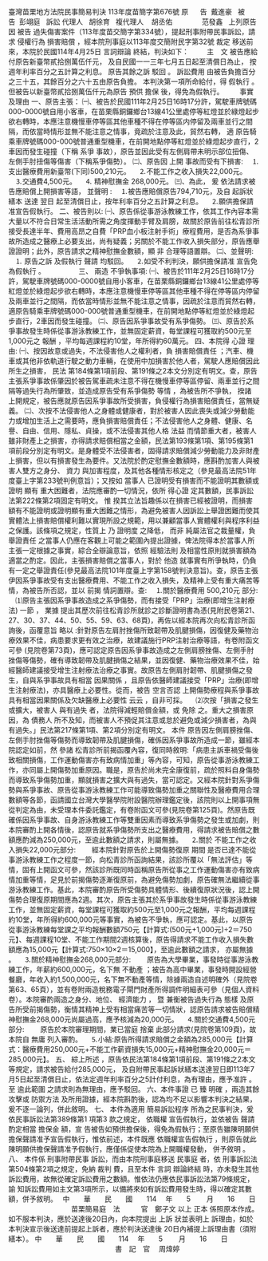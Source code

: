 臺灣苗栗地方法院民事簡易判決
113年度苗簡字第676號
原      告  戴進豪  
被      告  彭翊庭  
訴訟
代理人
  胡徐育  
複代理人    胡丞佑  
            范發鑫  
上列原告因
被告
過失傷害案件（113年度苗交簡字第334號），提起刑事附帶民事訴訟，請求
侵權行為
損害賠償
，經本院刑事庭以113年度交簡附民字第32號
裁定
移送前來，本院於民國114年4月25日
言詞辯論
終結，判決如下：
　　
主　文
被告應給付原告新臺幣貳拾捌萬伍仟元，
及自民國一一三年七月五日起至清償日為止，
按
週年利率百分之五計算之利息。
原告其餘之訴
駁回
。
訴訟費用
由被告負擔百分之三十五，其餘百分之六十五由原告負擔。
本判決第一項所命給付，得
假執行
。但被告以新臺幣貳拾捌萬伍仟元為原告
預供
擔保
後，得免為假執行。
　　事實及理由
一、原告主張：
㈠、被告於民國111年2月25日16時17分許，駕駛車牌號碼000-0000號自用小客車，在苗栗縣銅鑼鄉台13線41公里處停等紅燈並於綠燈起步欲右轉時，本應注意機慢車停等區其他車種不得在停等區内停留及兩車並行之間隔，而依當時情形並無不能注意之情事，竟疏於注意及此，貿然右轉，
適
原告騎乘車牌號碼000-000號普通重型機車，在前開地點停等紅燈並於綠燈起步直行，2車因而發生碰撞（下稱
系爭
事故），原告並因此受有左側肩帶未明示部位扭傷、左側手肘扭傷等傷害（下稱系爭傷勢）。
㈡、原告因
上開
事故而受有下損害:
　⒈支出醫療費用新臺幣(下同)500,210元。
　⒉不能工作之收入損失22,000元。
　⒊交通費4,500元。
　⒋
精神慰撫金
268,000元。
㈢、為此，
爰
依法請求被告應賠償上開損害等語，
並聲明
:
　⒈被告應賠償原告794,710元，及自
起訴狀
繕本
送達
翌日
起至清償日止，按年利率百分之五計算之利息。
　⒉願供擔保請准宣告假執行。
二、被告則以:
㈠、原告係從事游泳教練工作，依其工作內容本需大量以不符合日常生活活動所需之角度揮動手臂及肩膀，故關於原告前往松青診所接受長達半年、費用高昂之自費「PRP血小板注射手術」療程費用，是否為系爭事故所造成之醫療上必要支出，尚有疑義；另關於不能工作收入損失部分，原告應舉證證明；此外，原告請求之精神慰撫金數額，顯
非
合理等語置辯。
㈡、並聲明:
　⒈
原告之訴
及假執行
聲請
均駁回。
　⒉如受不利判決，願供擔保請准
宣告免為假執行
。　　　　　
三、
兩造
不爭執事項:
㈠、被告於111年2月25日16時17分許，駕駛車牌號碼000-0000號自用小客車，在苗栗縣銅鑼鄉台13線41公里處停等紅燈並於綠燈起步欲右轉時，本應注意機慢車停等區其他車種不得在停等區内停留及兩車並行之間隔，而依當時情形並無不能注意之情事，因疏於注意而貿然右轉，適原告騎乘車牌號碼000-000號普通重型機車，在前開地點停等紅燈並於綠燈起步直行，2車因而發生碰撞。
㈡、原告因系爭事故受有系爭傷勢。
㈢、原告於系爭事故發生時係從事游泳教練工作，並無固定薪資，每堂課程可獲取約500元至1,000元之
報酬
，平均每週課程約10堂，年所得約60萬元。
四、本院得
心證
理由:
㈠、按因故意或過失，不法侵害他人之權利者，負
損害賠償責任
；汽車、機車或其他非依軌道行駛之動力車輛，在使用中加損害於他人者，駕駛人應賠償因此所生之損害，
民法
第184條第1項前段、第191條之2本文分別定有明文。查，原告主張系爭事故係肇因於被告駕車疏未注意不得在機慢車停等區停留、兩車並行之間隔等過失行為所肇致，並造成原告受有系爭傷勢
等情
，為被告所不爭執，
揆諸
上開規定，被告應就原告因系爭事故所受損害，負侵權行為損害賠償責任，當無疑義。
㈡、次按不法侵害他人之身體或健康者，對於被害人因此喪失或減少勞動能力或增加生活上之需要時，應負損害賠償責任；不法侵害他人之身體、健康、名譽、自由、信用、隱私、貞操，或不法侵害其他人格
法益
而情節重大者，被害人雖非財產上之損害，亦得請求賠償相當之金額，民法第193條第1項、第195條第1項前段分別定有明文。是身體受不法侵害者，固得請求賠償減少勞動能力及非財產上損害，但以有損害發生為要件。又法院於酌定慰撫金數額時，應斟酌加害人與被害人雙方之身分、
資力
與加害程度，及其他各種情形核定之（參見最高法院51年度臺上字第233號判例意旨）；又按如
當事人
已證明受有損害而不能證明其數額或證明
顯有
重大困難者，法院應審酌一切情況，依所
得心證
定其數額，民事訴訟法第222條第2項固定有明文。
惟
揆其立法旨趣係以在損害已經被證明，而損害額有不能證明或證明顯有重大困難之情形，為避免被害人因訴訟上舉證困難而使其實體法上損害賠償權利難以實現所設之規範，用以兼顧當事人實體權利與程序利益之保護。該條項之規定，性質上
乃
證明度
之降低，
而非
純屬法官之裁量權，負
舉證責任
之當事人仍應在客觀上可能之範圍內提出證據，俾法院得本於當事人所主張一定根據之事實，綜合全辯論意旨，依照
經驗法則
及相當性原則就損害額為適當之酌定。因此，主張損害賠償之當事人，對於
他造
就事實有所爭執時，仍負有一定之舉證責任(參見最高法院101年度臺上字第158號判決意旨)。查，原告主張伊因系爭事故受有支出醫療費用、不能工作之收入損失，及精神上受有重大痛苦等情，為被告所否認，並以
前揭
情詞置辯。查:
　⒈關於醫療費用
500,210元
部分:
　⑴原告主張因系爭事故造成之系爭傷勢，而有接受「PRP」治療(即增生注射療法)
一節
，
業據
提出其歷次前往松青診所就診之診斷證明書為憑(見附民卷第21、27、30、37、44、50、55、59、63、68頁)，再佐以經本院再次向松青診所函詢後，函覆意旨
略以
:針對原告左肩肘挫傷所致韌帶及肌腱損傷，因復健及藥物治療效果不佳，病患要求更有效之治療，故建議施行PRP注射治療等語，有卷附函文
可參
(見院卷第73頁)，應可認定原告因系爭事故造成之左側肩膀挫傷、左側手肘挫傷等傷勢，確有導致韌帶及肌腱損傷之結果，並因復健、藥物治療效果不佳，始經醫師建議接受增生注射療法治療之事實。故原告左側肩肘韌帶、肌腱損傷之發生，自與系爭事故具有相當
因果關係
，且原告依醫師建議接受「PRP」治療(即增生注射療法)，亦具醫療上必要性。從而，被告
空言否認
上開傷勢療程與系爭事故具有相當因果關係及欠缺醫療上必要性
云云
，自非可採。
　⑵次按「損害之發生或擴大，被害人
與有過失
者，法院得減輕賠償金額，或
免除
之。重大之損害原因，為
債務人
所不及知，而被害人不預促其注意或怠於避免或減少損害者，為與有過失。」民法第217條第1項、第2項分別定有明文。
本件
原告因左側肩膀挫傷、左側手肘挫傷等傷勢而導致韌帶及肌腱損傷，確係因系爭事故所造成一節，雖經本院認定如前，然
參諸
松青診所前揭函覆內容，復同時敘明:「病患主訴車禍受傷後致相關損傷，工作運動傷害亦有致病情加重」等內容，可知，原告從事游泳教練工作，亦同屬上開傷勢加重原因。職是，原告於尚未完全康復前，疏於照料自身傷勢而導致系爭傷勢加重，顯就損害之擴大與有過失，當可認定。又經本院針對系爭傷勢與系爭事故、原告從事游泳教練工作可能導致傷勢加重之關聯性及醫療費用合理數額等各節，函請國立台灣大學醫學院附設醫院辦理鑑定後，該院則以上開事項無從判定為由，未受理本件委託鑑定，有卷附函文可參(見院卷第125頁)。然原告既確係因系爭事故、自身游泳教練工作等雙重因素而導致系爭傷勢之發生或加劇，則本院審酌上開各情後，認原告就系爭傷勢所支出之醫療費用，得請求被告賠償之數額應酌減為250,000元，至逾此數額之請求，則屬無據。
　⒉關於
不能工作之收入損失22,000元部分:
　　經本院針對原告於上開傷勢復原
期間
是否已達不能從事游泳教練工作之程度一節，向松青診所函詢結果，該診所覆以「無法評估」等情，固有上開函文可參，然該診所既同時函稱原告所從事之工作運動傷害亦有致病情加重等情，足見於前揭傷勢逐漸復原前，為避免傷勢加劇，原告確無法繼續從事游泳教練工作。基此，本院審酌原告所受傷勢具體情形、後續復原狀況後，認上開傷勢合理復原期間應為2週。其次，原告主張其於系爭事故發生時係從事游泳教練工作，並無固定薪資，每堂課程可獲取約500元至1,000元之報酬，平均每週課程約10堂，年所得約600,000元等事實，為被告不爭執，應可認定。基此，以原告從事游泳教練每堂課之平均報酬數額750元【計算式:(500元+1,000元)÷2＝750元】、每週課程10堂、不能工作期間2週核算後，原告得請求不能工作收入損失數額應為15,000元【計算式:750×10×2＝15,000】，至逾此數額之請求，
亦屬無據
。
　⒊關於精神慰撫金268,000元部分:
　　原告為大學畢業，事發時從事游泳教練工作，年薪約600,000元，名下無
不動產
；被告為高中畢業，事發時開設經營餐廳，年收入約1,500,000元，名下無不動產等情，除據兩造自述明確外（見院卷第63、65頁），並有卷附兩造稅務電子閘門財產所得調件明細表可參（見個人資料卷）。本院審酌兩造之身分、地位、
經濟能力
，
暨
兼衡被告過失行為
態樣
及原告所受前揭傷勢，衡情其精神上受有相當痛苦等一切情狀，認原告請求被告賠償精神慰撫金268,000元尚屬過高，應予核減為20,000元。
　⒋關於交通費4,500元部分:
　　原告於本院審理期間，業已當庭
捨棄
此部分請求(見院卷第109頁)，故本院自
無庸
列入審酌。
　⒌小結:原告所得請求賠償之金額為285,000元【計算式：醫療費用250,000元+不能工作薪資損失15,000元+精神慰撫金20,000元＝285,000元】。
五、
綜上所述
，原告依民法第184條第1項前段、第191條之2本文等規定，請求被告給付285,000元，
及自附帶民事起訴狀繕本送達翌日即113年7月5日起至清償日止，依法定週年利率百分之5計付利息，為有理由，應予准許
。至
逾此範圍
之請求則為無理由，應予駁回。
六、本件事證
已
臻
明確
，兩造其餘攻擊或
防禦方法
及所用證據，經本院斟酌後，認為均不足以影響本判決之結果，爰不逐一論列，併此敘明。
七、
本件為適用
簡易訴訟程序
所為之民事判決，爰依民事訴訟法第389條第1 項第3 款之規定，
依職權
宣告假執行，並依被告
聲請酌定相當
擔保金
額，宣
告被告如預供擔保後，得免為假執行；至原告雖陳明願供擔保聲請准予宣告假執行，惟依前述，本件既應
依職權宣告假執行
，則原告就此陳明願供擔保聲請准予假執行，應僅係促使本院為上開職權發動，
併予敘明
。 
八、
本件係
刑事附帶民事
訴訟，而由本院刑事庭移送
民事庭
者，依
刑事訴訟法
第504條第2項之規定，免納
裁判
費，且至本件
言詞
辯論終結
時，亦未發生其他訴訟費用，故無從確定訴訟費用之數額。惟依法仍應依民事訴訟法第79條規定，
諭
知訴訟費用如主文第3項所示，以備將來如有訴訟費用發生時，得以確定其數額，併予敘明。　
中　　華　　民　　國　　114 　年　　5 　　月　　16　　日
　　　　　　　　　苗栗簡易庭　法　　　官　鄭子文
以上
正本
係照原本作成。
如不服本判決，應於送達後20日內，向本院提出
上訴
狀並表明上
訴理由，如於本判決宣示後送達前提起上訴者，應於判決送達後
20日內補提上訴理由書（須附繕本）。
中　　華　　民　　國　　114 　年　　5 　　月　　16　　日
　　　　　　　　　　　　　　　
書　記　官
　周煒婷